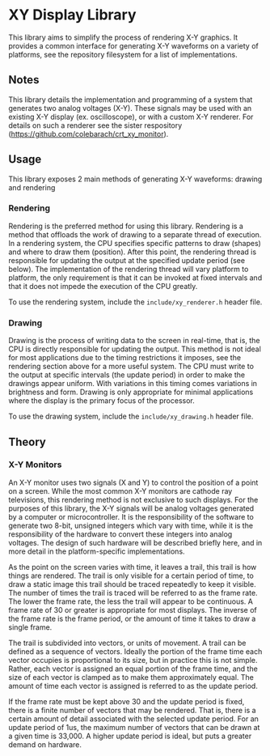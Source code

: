 # XY Display Library

This library aims to simplify the process of rendering X-Y graphics. It provides a common interface for generating X-Y waveforms on a variety of platforms, see the repository filesystem for a list of implementations.

## Notes

This library details the implementation and programming of a system that generates two analog voltages (X-Y). These signals may be used with an existing X-Y display (ex. oscilloscope), or with a custom X-Y renderer. For details on such a renderer see the sister respository (https://github.com/colebarach/crt_xy_monitor).

## Usage

This library exposes 2 main methods of generating X-Y waveforms: drawing and rendering

### Rendering

Rendering is the preferred method for using this library. Rendering is a method that offloads the work of drawing to a separate thread of execution. In a rendering system, the CPU specifies specific patterns to draw (shapes) and where to draw them (position). After this point, the rendering thread is responsible for updating the output at the specified update period (see below). The implementation of the rendering thread will vary platform to platform, the only requirement is that it can be invoked at fixed intervals and that it does not impede the execution of the CPU greatly.

To use the rendering system, include the `include/xy_renderer.h` header file.

### Drawing

Drawing is the process of writing data to the screen in real-time, that is, the CPU is directly responsible for updating the output. This method is not ideal for most applications due to the timing restrictions it imposes, see the rendering section above for a more useful system. The CPU must write to the output at specific intervals (the update period) in order to make the drawings appear uniform. With variations in this timing comes variations in brightness and form. Drawing is only appropriate for minimal applications where the display is the primary focus of the processor.

To use the drawing system, include the `include/xy_drawing.h` header file.

## Theory

### X-Y Monitors

An X-Y monitor uses two signals (X and Y) to control the position of a point on a screen. While the most common X-Y monitors are cathode ray televisions, this rendering method is not exclusive to such displays. For the purposes of this library, the X-Y signals will be analog voltages generated by a computer or microcontroller. It is the responsibility of the software to generate two 8-bit, unsigned integers which vary with time, while it is the responsibility of the hardware to convert these integers into analog voltages. The design of such hardware will be described briefly here, and in more detail in the platform-specific implementations.

As the point on the screen varies with time, it leaves a trail, this trail is how things are rendered. The trail is only visible for a certain period of time, to draw a static image this trail should be traced repeatedly to keep it visible. The number of times the trail is traced will be referred to as the frame rate. The lower the frame rate, the less the trail will appear to be continuous. A frame rate of 30 or greater is appropriate for most displays. The inverse of the frame rate is the frame period, or the amount of time it takes to draw a single frame.

The trail is subdivided into vectors, or units of movement. A trail can be defined as a sequence of vectors. Ideally the portion of the frame time each vector occupies is proportional to its size, but in practice this is not simple. Rather, each vector is assigned an equal portion of the frame time, and the size of each vector is clamped as to make them approximately equal. The amount of time each vector is assigned is referred to as the update period.

If the frame rate must be kept above 30 and the update period is fixed, there is a finite number of vectors that may be rendered. That is, there is a certain amount of detail associated with the selected update period. For an update period of 1us, the maximum number of vectors that can be drawn at a given time is 33,000. A higher update period is ideal, but puts a greater demand on hardware.
